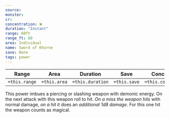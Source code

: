 ```yaml
---
source: 
monster: 
cr: 
concentration: ❌
duration: "Instant"
range: 60ft
range_ft: 60
area: Individual
name: Sword of Khorne
save: None
tags: power
---
```


| **Range** | **Area** | **Duration** | **Save** | **Concentration** |
|:---:|:---:|:---:|:---:|:---:|
| `=this.range` | `=this.area` | `=this.duration` | `=this.save` | `=this.concentration` |

This power imbues a piercing or slashing weapon with demonic energy.  On the next attack with this weapon roll to hit.  *On a miss the weapon hits* with normal damage, *on a hit* it does an *additional 1d8 damage*.  For this one hit the weapon counts as magical.